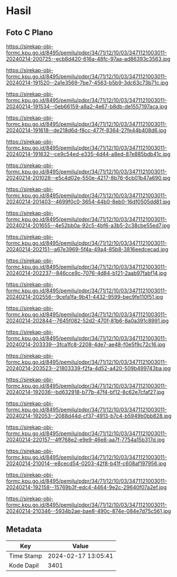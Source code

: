 # Hasil

## Foto C Plano

https://sirekap-obj-formc.kpu.go.id/8495/pemilu/pdpr/34/71/12/10/03/3471121003011-20240214-200725--ecb8d420-616a-48fc-97aa-ad86393c3563.jpg

https://sirekap-obj-formc.kpu.go.id/8495/pemilu/pdpr/34/71/12/10/03/3471121003011-20240214-191520--2a1e3569-7be7-4563-b5b9-3dc63c73b71c.jpg

https://sirekap-obj-formc.kpu.go.id/8495/pemilu/pdpr/34/71/12/10/03/3471121003011-20240214-191534--0eb66159-a8a2-4e67-b8db-de1557197aca.jpg

https://sirekap-obj-formc.kpu.go.id/8495/pemilu/pdpr/34/71/12/10/03/3471121003011-20240214-191618--de218d6d-f8cc-477f-8364-27fe44b408d6.jpg

https://sirekap-obj-formc.kpu.go.id/8495/pemilu/pdpr/34/71/12/10/03/3471121003011-20240214-191632--ce9c54ed-e335-4d44-a8ed-87e885bdb41c.jpg

https://sirekap-obj-formc.kpu.go.id/8495/pemilu/pdpr/34/71/12/10/03/3471121003011-20240214-201028--e5c4d02e-550e-4217-8b76-6cb01b47a690.jpg

https://sirekap-obj-formc.kpu.go.id/8495/pemilu/pdpr/34/71/12/10/03/3471121003011-20240214-201403--4699f0c0-3654-44b0-8eb0-16df0505dd81.jpg

https://sirekap-obj-formc.kpu.go.id/8495/pemilu/pdpr/34/71/12/10/03/3471121003011-20240214-201655--4e52bb0a-92c5-4bf6-a3b5-2c38cbe55ed7.jpg

https://sirekap-obj-formc.kpu.go.id/8495/pemilu/pdpr/34/71/12/10/03/3471121003011-20240214-202151--a67e3969-5f4a-49a4-85b8-3816eedcecad.jpg

https://sirekap-obj-formc.kpu.go.id/8495/pemilu/pdpr/34/71/12/10/03/3471121003011-20240214-202237--846cce9c-7076-4d84-b121-2aab97fabf14.jpg

https://sirekap-obj-formc.kpu.go.id/8495/pemilu/pdpr/34/71/12/10/03/3471121003011-20240214-202556--9cefa1fa-9b41-4432-9599-bec9fe110f51.jpg

https://sirekap-obj-formc.kpu.go.id/8495/pemilu/pdpr/34/71/12/10/03/3471121003011-20240214-202844--7645f082-52d2-470f-81b6-8a0a391c8991.jpg

https://sirekap-obj-formc.kpu.go.id/8495/pemilu/pdpr/34/71/12/10/03/3471121003011-20240214-203339--3fca1fc8-2208-4de7-ae48-f0e5f9c72c16.jpg

https://sirekap-obj-formc.kpu.go.id/8495/pemilu/pdpr/34/71/12/10/03/3471121003011-20240214-203523--21803339-f2fa-4d52-a420-509b499743ba.jpg

https://sirekap-obj-formc.kpu.go.id/8495/pemilu/pdpr/34/71/12/10/03/3471121003011-20240214-192036--bd632918-b77b-47f4-bf12-8c62e7cfaf27.jpg

https://sirekap-obj-formc.kpu.go.id/8495/pemilu/pdpr/34/71/12/10/03/3471121003011-20240214-192053--2088d44d-cf37-4913-b7c4-b5949b0bb828.jpg

https://sirekap-obj-formc.kpu.go.id/8495/pemilu/pdpr/34/71/12/10/03/3471121003011-20240214-220157--4ff768e2-e9e9-46e8-aa7f-7754a15b317d.jpg

https://sirekap-obj-formc.kpu.go.id/8495/pemilu/pdpr/34/71/12/10/03/3471121003011-20240214-210014--e8cecd54-0203-42f8-b41f-c608af197956.jpg

https://sirekap-obj-formc.kpu.go.id/8495/pemilu/pdpr/34/71/12/10/03/3471121003011-20240214-192158--15769b3f-edc4-4464-9e2c-29640f07a2ef.jpg

https://sirekap-obj-formc.kpu.go.id/8495/pemilu/pdpr/34/71/12/10/03/3471121003011-20240214-210346--5934b2ae-bae8-490c-874e-084e7d75c561.jpg


## Metadata

| Key        | Value               |
| ---------- | ------------------- |
| Time Stamp | 2024-02-17 13:05:41 |
| Kode Dapil | 3401                |




